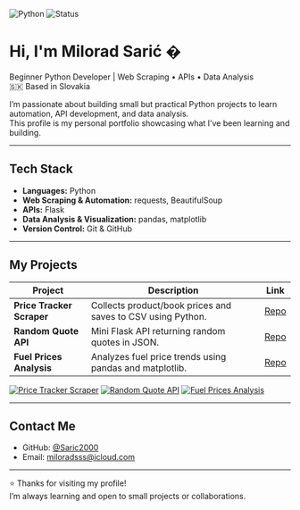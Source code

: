 ![Python](https://img.shields.io/badge/Python-3.11-blue?logo=python&logoColor=white)
![Status](https://img.shields.io/badge/Status-Learning-yellow)

# Hi, I'm Milorad Sarić �

Beginner Python Developer | Web Scraping • APIs • Data Analysis  
🇸🇰 Based in Slovakia  

I’m passionate about building small but practical Python projects to learn automation, API development, and data analysis.  
This profile is my personal portfolio showcasing what I’ve been learning and building.

---

## Tech Stack

- **Languages:** Python  
- **Web Scraping & Automation:** requests, BeautifulSoup  
- **APIs:** Flask  
- **Data Analysis & Visualization:** pandas, matplotlib  
- **Version Control:** Git & GitHub  

---

## My Projects

| Project | Description | Link |
|---------|-------------|------|
| **Price Tracker Scraper** | Collects product/book prices and saves to CSV using Python. | [Repo](https://github.com/Saric2000/PythonPortfolio/tree/main/PriceTracker) |
| **Random Quote API** | Mini Flask API returning random quotes in JSON. | [Repo](https://github.com/Saric2000/PythonPortfolio/tree/main/RandomQuotesGenerator) |
| **Fuel Prices Analysis** | Analyzes fuel price trends using pandas and matplotlib. | [Repo](https://github.com/Saric2000/PythonPortfolio/tree/main/FuelPricesTracker) |
[![Price Tracker Scraper](https://img.shields.io/badge/Project-Price%20Tracker-blue)](https://github.com/Saric2000/PythonPortfolio/tree/main/PriceTracker)
[![Random Quote API](https://img.shields.io/badge/Project-Random%20Quote%20API-green)](https://github.com/Saric2000/PythonPortfolio/tree/main/RandomQuotesGenerator)
[![Fuel Prices Analysis](https://img.shields.io/badge/Project-Fuel%20Prices-red)](https://github.com/Saric2000/PythonPortfolio/tree/main/FuelPricesTracker)

---

## Contact Me

- GitHub: [@Saric2000](https://github.com/Saric2000)  
- Email: miloradsss@icloud.com  

---

⭐ Thanks for visiting my profile!  
I’m always learning and open to small projects or collaborations.
